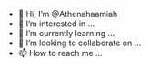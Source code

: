- 👋 Hi, I’m @Athenahaamiah
- 👀 I’m interested in ...
- 🌱 I’m currently learning ...
- 💞️ I’m looking to collaborate on ...
- 📫 How to reach me ...

<!---
Athenahaamiah/Athenahaamiah is a ✨ special ✨ repository because its `README.md` (this file) appears on your GitHub profile.
You can click the Preview link to take a look at your changes.
--->
